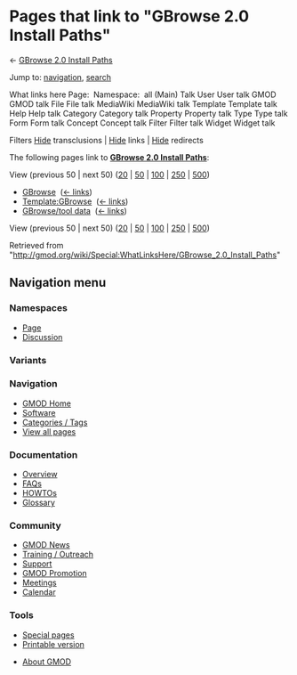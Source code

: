 <div id="mw-page-base" class="noprint">

</div>

<div id="mw-head-base" class="noprint">

</div>

<div id="content" class="mw-body" role="main">

<span id="top"></span>

<div id="mw-js-message" style="display:none;">

</div>



# <span dir="auto">Pages that link to "GBrowse 2.0 Install Paths"</span>

<div id="bodyContent">

<div id="contentSub">

← [GBrowse 2.0 Install
Paths](/wiki/GBrowse_2.0_Install_Paths "GBrowse 2.0 Install Paths")

</div>

<div id="jump-to-nav" class="mw-jump">

Jump to: [navigation](#mw-navigation), [search](#p-search)

</div>

<div id="mw-content-text">

What links here Page:  Namespace:  all (Main) Talk User User talk GMOD
GMOD talk File File talk MediaWiki MediaWiki talk Template Template talk
Help Help talk Category Category talk Property Property talk Type Type
talk Form Form talk Concept Concept talk Filter Filter talk Widget
Widget talk

Filters
[Hide](/mediawiki/index.php?title=Special:WhatLinksHere/GBrowse_2.0_Install_Paths&hidetrans=1 "Special:WhatLinksHere/GBrowse 2.0 Install Paths")
transclusions \|
[Hide](/mediawiki/index.php?title=Special:WhatLinksHere/GBrowse_2.0_Install_Paths&hidelinks=1 "Special:WhatLinksHere/GBrowse 2.0 Install Paths")
links \|
[Hide](/mediawiki/index.php?title=Special:WhatLinksHere/GBrowse_2.0_Install_Paths&hideredirs=1 "Special:WhatLinksHere/GBrowse 2.0 Install Paths")
redirects

The following pages link to **[GBrowse 2.0 Install
Paths](/wiki/GBrowse_2.0_Install_Paths "GBrowse 2.0 Install Paths")**:

View (previous 50 \| next 50)
([20](/mediawiki/index.php?title=Special:WhatLinksHere/GBrowse_2.0_Install_Paths&limit=20 "Special:WhatLinksHere/GBrowse 2.0 Install Paths")
\|
[50](/mediawiki/index.php?title=Special:WhatLinksHere/GBrowse_2.0_Install_Paths&limit=50 "Special:WhatLinksHere/GBrowse 2.0 Install Paths")
\|
[100](/mediawiki/index.php?title=Special:WhatLinksHere/GBrowse_2.0_Install_Paths&limit=100 "Special:WhatLinksHere/GBrowse 2.0 Install Paths")
\|
[250](/mediawiki/index.php?title=Special:WhatLinksHere/GBrowse_2.0_Install_Paths&limit=250 "Special:WhatLinksHere/GBrowse 2.0 Install Paths")
\|
[500](/mediawiki/index.php?title=Special:WhatLinksHere/GBrowse_2.0_Install_Paths&limit=500 "Special:WhatLinksHere/GBrowse 2.0 Install Paths"))

- [GBrowse](/wiki/GBrowse "GBrowse") ‎
  <span class="mw-whatlinkshere-tools">([←
  links](/mediawiki/index.php?title=Special:WhatLinksHere&target=GBrowse "Special:WhatLinksHere"))</span>
- [Template:GBrowse](/wiki/Template:GBrowse "Template:GBrowse") ‎
  <span class="mw-whatlinkshere-tools">([←
  links](/mediawiki/index.php?title=Special:WhatLinksHere&target=Template%3AGBrowse "Special:WhatLinksHere"))</span>
- [GBrowse/tool data](/wiki/GBrowse/tool_data "GBrowse/tool data") ‎
  <span class="mw-whatlinkshere-tools">([←
  links](/mediawiki/index.php?title=Special:WhatLinksHere&target=GBrowse%2Ftool+data "Special:WhatLinksHere"))</span>

View (previous 50 \| next 50)
([20](/mediawiki/index.php?title=Special:WhatLinksHere/GBrowse_2.0_Install_Paths&limit=20 "Special:WhatLinksHere/GBrowse 2.0 Install Paths")
\|
[50](/mediawiki/index.php?title=Special:WhatLinksHere/GBrowse_2.0_Install_Paths&limit=50 "Special:WhatLinksHere/GBrowse 2.0 Install Paths")
\|
[100](/mediawiki/index.php?title=Special:WhatLinksHere/GBrowse_2.0_Install_Paths&limit=100 "Special:WhatLinksHere/GBrowse 2.0 Install Paths")
\|
[250](/mediawiki/index.php?title=Special:WhatLinksHere/GBrowse_2.0_Install_Paths&limit=250 "Special:WhatLinksHere/GBrowse 2.0 Install Paths")
\|
[500](/mediawiki/index.php?title=Special:WhatLinksHere/GBrowse_2.0_Install_Paths&limit=500 "Special:WhatLinksHere/GBrowse 2.0 Install Paths"))

</div>

<div class="printfooter">

Retrieved from
"<http://gmod.org/wiki/Special:WhatLinksHere/GBrowse_2.0_Install_Paths>"

</div>

<div id="catlinks" class="catlinks catlinks-allhidden">

</div>

<div class="visualClear">

</div>

</div>

</div>

<div id="mw-navigation">

## Navigation menu

<div id="mw-head">



<div id="left-navigation">

<div id="p-namespaces" class="vectorTabs" role="navigation"
aria-labelledby="p-namespaces-label">

### Namespaces

- <span id="ca-nstab-main"><a href="/wiki/GBrowse_2.0_Install_Paths" accesskey="c"
  title="View the content page [c]">Page</a></span>
- <span id="ca-talk"><a
  href="/mediawiki/index.php?title=Talk:GBrowse_2.0_Install_Paths&amp;action=edit&amp;redlink=1"
  accesskey="t"
  title="Discussion about the content page [t]">Discussion</a></span>

</div>

<div id="p-variants" class="vectorMenu emptyPortlet" role="navigation"
aria-labelledby="p-variants-label">

### 

### Variants[](#)

<div class="menu">

</div>

</div>

</div>





</div>

</div>

</div>

<div id="mw-panel">

<div id="p-logo" role="banner">

<a href="/wiki/Main_Page"
style="background-image: url(http://gmod.org/images/GMOD-cogs.png);"
title="Visit the main page"></a>

</div>

<div id="p-Navigation" class="portal" role="navigation"
aria-labelledby="p-Navigation-label">

### Navigation

<div class="body">

- <span id="n-GMOD-Home">[GMOD Home](/wiki/Main_Page)</span>
- <span id="n-Software">[Software](/wiki/GMOD_Components)</span>
- <span id="n-Categories-.2F-Tags">[Categories /
  Tags](/wiki/Categories)</span>
- <span id="n-View-all-pages">[View all
  pages](/wiki/Special:AllPages)</span>

</div>

</div>

<div id="p-Documentation" class="portal" role="navigation"
aria-labelledby="p-Documentation-label">

### Documentation

<div class="body">

- <span id="n-Overview">[Overview](/wiki/Overview)</span>
- <span id="n-FAQs">[FAQs](/wiki/Category:FAQ)</span>
- <span id="n-HOWTOs">[HOWTOs](/wiki/Category:HOWTO)</span>
- <span id="n-Glossary">[Glossary](/wiki/Glossary)</span>

</div>

</div>

<div id="p-Community" class="portal" role="navigation"
aria-labelledby="p-Community-label">

### Community

<div class="body">

- <span id="n-GMOD-News">[GMOD News](/wiki/GMOD_News)</span>
- <span id="n-Training-.2F-Outreach">[Training /
  Outreach](/wiki/Training_and_Outreach)</span>
- <span id="n-Support">[Support](/wiki/Support)</span>
- <span id="n-GMOD-Promotion">[GMOD
  Promotion](/wiki/GMOD_Promotion)</span>
- <span id="n-Meetings">[Meetings](/wiki/Meetings)</span>
- <span id="n-Calendar">[Calendar](/wiki/Calendar)</span>

</div>

</div>

<div id="p-tb" class="portal" role="navigation"
aria-labelledby="p-tb-label">

### Tools

<div class="body">

- <span id="t-specialpages"><a href="/wiki/Special:SpecialPages" accesskey="q"
  title="A list of all special pages [q]">Special pages</a></span>
- <span id="t-print"><a
  href="/mediawiki/index.php?title=Special:WhatLinksHere/GBrowse_2.0_Install_Paths&amp;printable=yes"
  rel="alternate" accesskey="p"
  title="Printable version of this page [p]">Printable version</a></span>

</div>

</div>

</div>

</div>

<div id="footer" role="contentinfo">

- <span id="footer-places-about">[About
  GMOD](/wiki/GMOD:About "GMOD:About")</span>

<!-- -->






</div>
